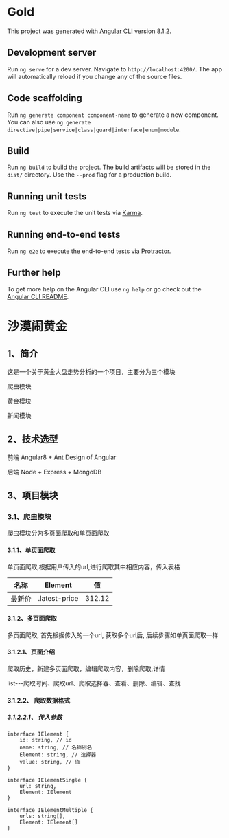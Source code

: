 # Gold

This project was generated with [Angular CLI](https://github.com/angular/angular-cli) version 8.1.2.

## Development server

Run `ng serve` for a dev server. Navigate to `http://localhost:4200/`. The app will automatically reload if you change any of the source files.

## Code scaffolding

Run `ng generate component component-name` to generate a new component. You can also use `ng generate directive|pipe|service|class|guard|interface|enum|module`.

## Build

Run `ng build` to build the project. The build artifacts will be stored in the `dist/` directory. Use the `--prod` flag for a production build.

## Running unit tests

Run `ng test` to execute the unit tests via [Karma](https://karma-runner.github.io).

## Running end-to-end tests

Run `ng e2e` to execute the end-to-end tests via [Protractor](http://www.protractortest.org/).

## Further help

To get more help on the Angular CLI use `ng help` or go check out the [Angular CLI README](https://github.com/angular/angular-cli/blob/master/README.md).



# 沙漠闹黄金
## 1、简介
这是一个关于黄金大盘走势分析的一个项目，主要分为三个模块

爬虫模块

黄金模块

新闻模块

## 2、技术选型
前端 Angular8 + Ant Design of Angular

后端 Node + Express + MongoDB

## 3、项目模块

### 3.1、爬虫模块

爬虫模块分为多页面爬取和单页面爬取

#### 3.1.1、单页面爬取

单页面爬取,根据用户传入的url,进行爬取其中相应内容，传入表格

|    名称    | Element  | 值         |
| --------- | --------- | --------- |
|    最新价  | .latest-price |   312.12   |

#### 3.1.2、多页面爬取

多页面爬取, 首先根据传入的一个url, 获取多个url后, 后续步骤如单页面爬取一样 
#### 3.1.2.1、页面介绍
爬取历史，新建多页面爬取，编辑爬取内容，删除爬取,详情

list---爬取时间、爬取url、爬取选择器、查看、删除、编辑、查找

#### 3.1.2.2、 爬取数据格式

##### 3.1.2.2.1、 传入参数
```
interface IElement {
    id: string, // id
    name: string, // 名称别名
    Element: string, // 选择器
    value: string, // 值
}
```

```
interface IElementSingle {
    url: string,
    Element: IElement
}
```

```
interface IElementMultiple {
    urls: string[],
    Element: IElement[]
}
```
